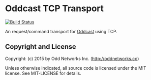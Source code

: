 Oddcast TCP Transport
=====================

[![Build Status](https://travis-ci.org/oddnetworks/oddcast-tcp-transport.svg?branch=master)](https://travis-ci.org/oddnetworks/oddcast-tcp-transport)

An request/command transport for [Oddcast](https://github.com/oddnetworks/oddcast) using TCP.

Copyright and License
---------------------
Copyright: (c) 2015 by Odd Networks Inc. (http://oddnetworks.co)

Unless otherwise indicated, all source code is licensed under the MIT license. See MIT-LICENSE for details.
